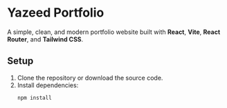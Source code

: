 # Yazeed Portfolio

A simple, clean, and modern portfolio website built with **React**, **Vite**, **React Router**, and **Tailwind CSS**.

## Setup

1. Clone the repository or download the source code.
2. Install dependencies:
   ```bash
   npm install
